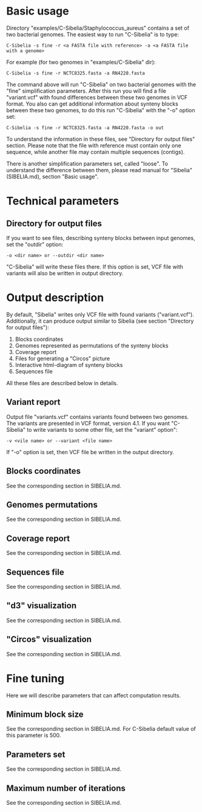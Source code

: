 Basic usage
===========
Directory "examples/C-Sibelia/Staphylococcus_aureus" contains a set of two
bacterial genomes. The easiest way to run "C-Sibelia" is to type:

	C-Sibelia -s fine -r <a FASTA file with reference> -a <a FASTA file with a genome>

For example (for two genomes in "examples/C-Sibelia" dir):

	C-Sibelia -s fine -r NCTC8325.fasta -a RN4220.fasta

The command above will run "C-Sibelia" on two bacterial genomes with the "fine"
simplification parameters. After this run you will find a file "variant.vcf" 
with found differences between these two genomes in VCF format. You also can
get additional information about synteny blocks between these two genomes, to
do this run "C-Sibelia" with the "-o" option set:

	C-Sibelia -s fine -r NCTC8325.fasta -a RN4220.fasta -o out

To understand the information in these files, see "Directory for output files"
section. Please note that the file with reference must contain only one
sequence, while another file may contain multiple sequences (contigs).

There is another simplification parameters set, called "loose". To understand
the difference between them, please read manual for "Sibelia" (SIBELIA.md),
section "Basic usage".

Technical parameters
====================

Directory for output files
--------------------------
If you want to see files, describing synteny blocks between input genomes, set
the "outdir" option:

	-o <dir name> or --outdir <dir name>

"C-Sibelia" will write these files there. If this option is set, VCF file with
variants will also be written in output directory.

Output description
==================
By default, "Sibelia" writes only VCF file with found variants ("variant.vcf").
Additionally, it can produce output similar to Sibelia (see section "Directory
for output files"):

1. Blocks coordinates
2. Genomes represented as permutations of the synteny blocks
3. Coverage report
4. Files for generating a "Circos" picture
5. Interactive html-diagram of synteny blocks
6. Sequences file

All these files are described below in details.

Variant report
--------------
Output file "variants.vcf" contains variants found between two genomes. The 
variants are presented in VCF format, version 4.1. If you want "C-Sibelia" to
write variants to some other file, set the "variant" option":

	-v <vile name> or --variant <file name>

If "-o" option is set, then VCF file be written in the output directory.

Blocks coordinates
------------------
See the corresponding section in SIBELIA.md.

Genomes permutations
--------------------
See the corresponding section in SIBELIA.md.

Coverage report
---------------
See the corresponding section in SIBELIA.md.

Sequences file
--------------
See the corresponding section in SIBELIA.md.

"d3" visualization
------------------
See the corresponding section in SIBELIA.md.

"Circos" visualization
----------------------
See the corresponding section in SIBELIA.md.

Fine tuning
===========
Here we will describe parameters that can affect computation results.

Minimum block size
------------------
See the corresponding section in SIBELIA.md. For C-Sibelia default value of
this parameter is 500.

Parameters set
--------------
See the corresponding section in SIBELIA.md.

Maximum number of iterations
----------------------------
See the corresponding section in SIBELIA.md.

